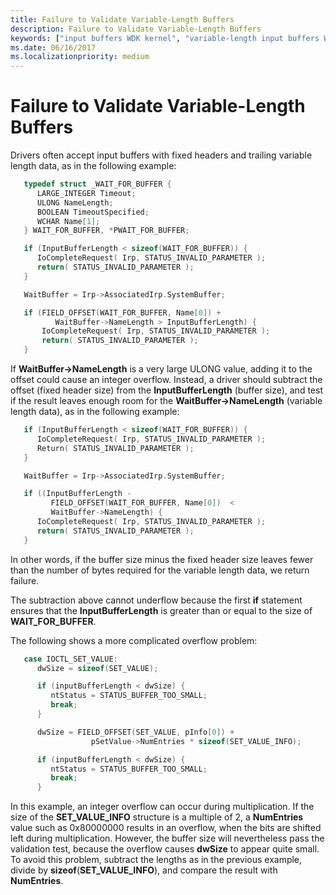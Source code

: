 ```yaml
---
title: Failure to Validate Variable-Length Buffers
description: Failure to Validate Variable-Length Buffers
keywords: ["input buffers WDK kernel", "variable-length input buffers WDK kernel"]
ms.date: 06/16/2017
ms.localizationpriority: medium
---
```


# Failure to Validate Variable-Length Buffers





Drivers often accept input buffers with fixed headers and trailing variable length data, as in the following example:

```cpp
   typedef struct _WAIT_FOR_BUFFER {
      LARGE_INTEGER Timeout;
      ULONG NameLength;
      BOOLEAN TimeoutSpecified;
      WCHAR Name[1];
   } WAIT_FOR_BUFFER, *PWAIT_FOR_BUFFER;

   if (InputBufferLength < sizeof(WAIT_FOR_BUFFER)) {
      IoCompleteRequest( Irp, STATUS_INVALID_PARAMETER );
      return( STATUS_INVALID_PARAMETER );
   }

   WaitBuffer = Irp->AssociatedIrp.SystemBuffer;

   if (FIELD_OFFSET(WAIT_FOR_BUFFER, Name[0]) +
          WaitBuffer->NameLength > InputBufferLength) {
       IoCompleteRequest( Irp, STATUS_INVALID_PARAMETER );
       return( STATUS_INVALID_PARAMETER );
   }
```

If **WaitBuffer-&gt;NameLength** is a very large ULONG value, adding it to the offset could cause an integer overflow. Instead, a driver should subtract the offset (fixed header size) from the **InputBufferLength** (buffer size), and test if the result leaves enough room for the **WaitBuffer-&gt;NameLength** (variable length data), as in the following example:

```cpp
   if (InputBufferLength < sizeof(WAIT_FOR_BUFFER)) {
      IoCompleteRequest( Irp, STATUS_INVALID_PARAMETER );
      Return( STATUS_INVALID_PARAMETER );
   }

   WaitBuffer = Irp->AssociatedIrp.SystemBuffer;

   if ((InputBufferLength -
         FIELD_OFFSET(WAIT_FOR_BUFFER, Name[0])  <
         WaitBuffer->NameLength) {
      IoCompleteRequest( Irp, STATUS_INVALID_PARAMETER );
      return( STATUS_INVALID_PARAMETER );
   }
```

In other words, if the buffer size minus the fixed header size leaves fewer than the number of bytes required for the variable length data, we return failure.

The subtraction above cannot underflow because the first **if** statement ensures that the **InputBufferLength** is greater than or equal to the size of **WAIT\_FOR\_BUFFER**.

The following shows a more complicated overflow problem:

```cpp
   case IOCTL_SET_VALUE:
      dwSize = sizeof(SET_VALUE);

      if (inputBufferLength < dwSize) {
         ntStatus = STATUS_BUFFER_TOO_SMALL;
         break;
      }

      dwSize = FIELD_OFFSET(SET_VALUE, pInfo[0]) +
                  pSetValue->NumEntries * sizeof(SET_VALUE_INFO);

      if (inputBufferLength < dwSize) {
         ntStatus = STATUS_BUFFER_TOO_SMALL;
         break;
      }
```

In this example, an integer overflow can occur during multiplication. If the size of the **SET\_VALUE\_INFO** structure is a multiple of 2, a **NumEntries** value such as 0x80000000 results in an overflow, when the bits are shifted left during multiplication. However, the buffer size will nevertheless pass the validation test, because the overflow causes **dwSize** to appear quite small. To avoid this problem, subtract the lengths as in the previous example, divide by **sizeof**(**SET\_VALUE\_INFO**), and compare the result with **NumEntries**.

 

 




